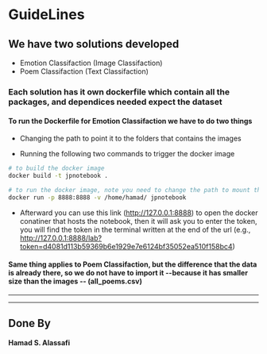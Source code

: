 # GuideLines

## We have two solutions developed

- Emotion Classifaction (Image Classifaction)
- Poem Classifaction (Text Classifaction)


### Each solution has it own dockerfile which contain all the packages, and dependices needed expect the dataset

#### To run the Dockerfile for Emotion Classifaction we have to do two things

- Changing the path to point it to the folders that contains the images

- Running the following two commands to trigger the docker image


```bash
# to build the docker image
docker build -t jpnotebook .
```
```bash
# to run the docker image, note you need to change the path to mount the volume to your specific path
docker run -p 8888:8888 -v /home/hamad/ jpnotebook
```
- Afterward you can use this link (http://127.0.0.1:8888) to open the docker conatiner that hosts the notebook, then it will ask you to enter the token, you will find the token in the terminal written at the end of the url (e.g.,  http://127.0.0.1:8888/lab?token=d4081d113b59369b6e1929e7e6124bf35052ea510f158bc4)

#### Same thing applies to Poem Classifaction, but the difference that the data is already there, so we do not have to import it --because it has smaller size than the images -- (all_poems.csv)

<hr><hr>

## Done By

**Hamad S. Alassafi**